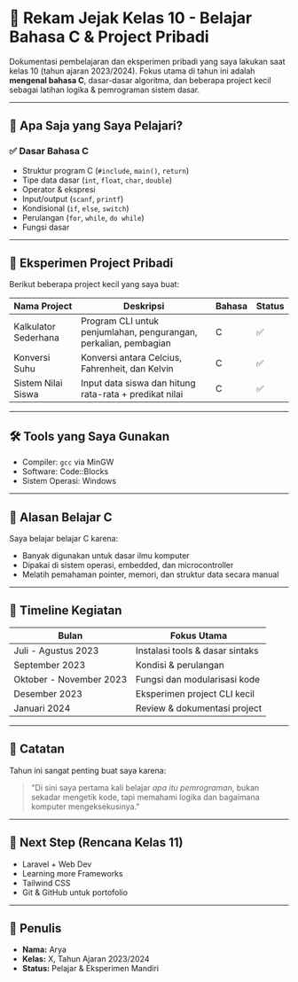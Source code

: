 # 🧠 Rekam Jejak Kelas 10 - Belajar Bahasa C & Project Pribadi

Dokumentasi pembelajaran dan eksperimen pribadi yang saya lakukan saat kelas 10 (tahun ajaran 2023/2024). Fokus utama di tahun ini adalah **mengenal bahasa C**, dasar-dasar algoritma, dan beberapa project kecil sebagai latihan logika & pemrograman sistem dasar.

---

## 🚀 Apa Saja yang Saya Pelajari?

### ✅ Dasar Bahasa C
- Struktur program C (`#include`, `main()`, `return`)
- Tipe data dasar (`int`, `float`, `char`, `double`)
- Operator & ekspresi
- Input/output (`scanf`, `printf`)
- Kondisional (`if`, `else`, `switch`)
- Perulangan (`for`, `while`, `do while`)
- Fungsi dasar

---

## 🧪 Eksperimen Project Pribadi

Berikut beberapa project kecil yang saya buat:

| Nama Project         | Deskripsi                                                                 | Bahasa | Status |
|----------------------|---------------------------------------------------------------------------|--------|--------|
| Kalkulator Sederhana | Program CLI untuk penjumlahan, pengurangan, perkalian, pembagian         | C      | ✅      |
| Konversi Suhu        | Konversi antara Celcius, Fahrenheit, dan Kelvin                          | C      | ✅      |
| Sistem Nilai Siswa   | Input data siswa dan hitung rata-rata + predikat nilai                   | C      | ✅      |

---

## 🛠 Tools yang Saya Gunakan

- Compiler: `gcc` via MinGW
- Software: Code::Blocks
- Sistem Operasi: Windows

---

## 🎯 Alasan Belajar C

Saya belajar belajar C karena:
- Banyak digunakan untuk dasar ilmu komputer
- Dipakai di sistem operasi, embedded, dan microcontroller
- Melatih pemahaman pointer, memori, dan struktur data secara manual

---

## 📅 Timeline Kegiatan

| Bulan       | Fokus Utama                        |
|-------------|------------------------------------|
| Juli - Agustus 2023 | Instalasi tools & dasar sintaks        |
| September 2023   | Kondisi & perulangan            |
| Oktober - November 2023     | Fungsi dan modularisasi kode   |
| Desember 2023    | Eksperimen project CLI kecil   |
| Januari 2024     | Review & dokumentasi project   |

---

## 📌 Catatan

Tahun ini sangat penting buat saya karena:
> "Di sini saya pertama kali belajar *apa itu pemrograman*, bukan sekadar mengetik kode, tapi memahami logika dan bagaimana komputer mengeksekusinya."

---

## 📍 Next Step (Rencana Kelas 11)

- Laravel + Web Dev
- Learning more Frameworks
- Tailwind CSS
- Git & GitHub untuk portofolio

---

## 👤 Penulis

- **Nama:** Arya
- **Kelas:** X, Tahun Ajaran 2023/2024
- **Status:** Pelajar & Eksperimen Mandiri
